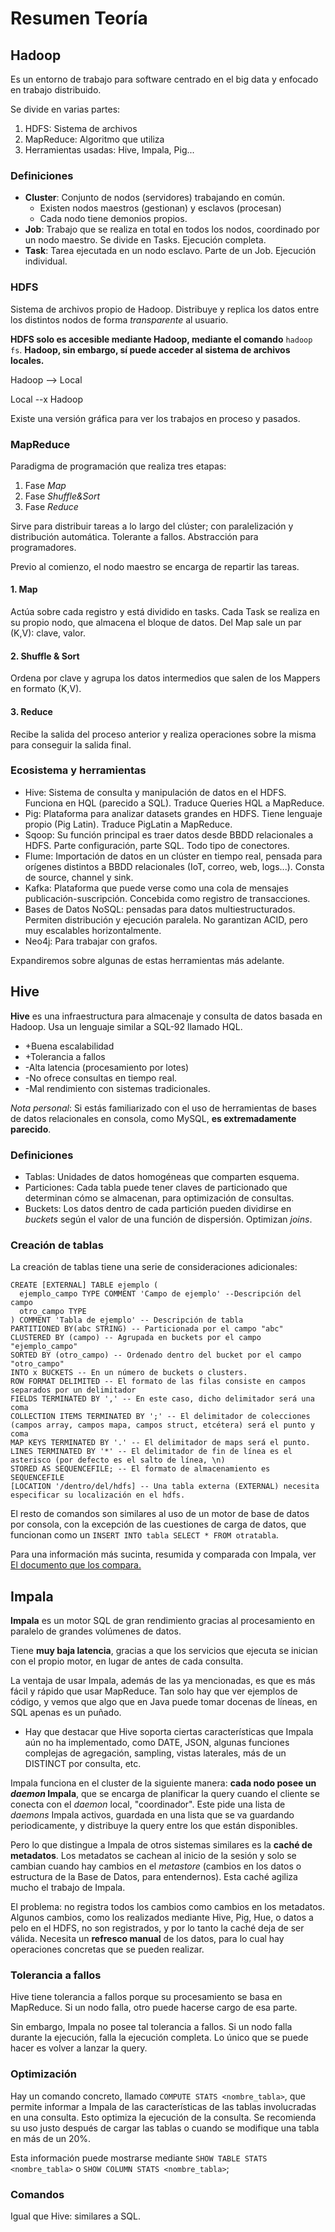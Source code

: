 # Resumen Teoría

## Hadoop

Es un entorno de trabajo para software centrado en el big data y enfocado en trabajo distribuido.

Se divide en varias partes:
1. HDFS: Sistema de archivos
2. MapReduce: Algoritmo que utiliza
3. Herramientas usadas: Hive, Impala, Pig...

### Definiciones

- **Cluster**: Conjunto de nodos (servidores) trabajando en común.
  - Existen nodos maestros (gestionan) y esclavos (procesan)
  - Cada nodo tiene demonios propios.
- **Job**: Trabajo que se realiza en total en todos los nodos, coordinado por un nodo maestro. Se divide en Tasks. Ejecución completa.
- **Task**: Tarea ejecutada en un nodo esclavo. Parte de un Job. Ejecución individual.

### HDFS

Sistema de archivos propio de Hadoop. Distribuye y replica los datos entre los distintos nodos de forma *transparente* al usuario.

**HDFS solo es accesible mediante Hadoop, mediante el comando** `hadoop fs`. **Hadoop, sin embargo, sí puede acceder al sistema de archivos locales.**

Hadoop --> Local

Local --x Hadoop

Existe una versión gráfica para ver los trabajos en proceso y pasados.

### MapReduce

Paradigma de programación que realiza tres etapas:
1. Fase *Map*
2. Fase *Shuffle&Sort*
3. Fase *Reduce*

Sirve para distribuir tareas a lo largo del clúster; con paralelización y distribución automática. Tolerante a fallos.
Abstracción para programadores.

Previo al comienzo, el nodo maestro se encarga de repartir las tareas.

#### 1. Map

Actúa sobre cada registro y está dividido en tasks. Cada Task se realiza en su propio nodo, que almacena el bloque de datos. Del Map sale un par (K,V): clave, valor.

#### 2. Shuffle & Sort

Ordena por clave y agrupa los datos intermedios que salen de los Mappers en formato (K,V).

#### 3. Reduce

Recibe la salida del proceso anterior y realiza operaciones sobre la misma para conseguir la salida final.

### Ecosistema y herramientas

- Hive: Sistema de consulta y manipulación de datos en el HDFS. Funciona en HQL (parecido a SQL). Traduce Queries HQL a MapReduce.
- Pig: Plataforma para analizar datasets grandes en HDFS. Tiene lenguaje propio (Pig Latin). Traduce PigLatin a MapReduce.
- Sqoop: Su función principal es traer datos desde BBDD relacionales a HDFS. Parte configuración, parte SQL. Todo tipo de conectores.
- Flume: Importación de datos en un clúster en tiempo real, pensada para orígenes distintos a BBDD relacionales (IoT, correo, web, logs...). Consta de source, channel y sink.
- Kafka: Plataforma que puede verse como una cola de mensajes publicación-suscripción. Concebida como registro de transacciones.
- Bases de Datos NoSQL: pensadas para datos multiestructurados. Permiten distribución y ejecución paralela. No garantizan ACID, pero muy escalables horizontalmente.
- Neo4j: Para trabajar con grafos.

Expandiremos sobre algunas de estas herramientas más adelante.

## Hive

**Hive** es una infraestructura para almacenaje y consulta de datos basada en Hadoop. Usa un lenguaje similar a SQL-92 llamado HQL.

- +Buena escalabilidad
- +Tolerancia a fallos
- -Alta latencia (procesamiento por lotes)
- -No ofrece consultas en tiempo real.
- -Mal rendimiento con sistemas tradicionales.

*Nota personal*: Si estás familiarizado con el uso de herramientas de bases de datos relacionales en consola, como MySQL, **es extremadamente parecido**.

### Definiciones

* Tablas: Unidades de datos homogéneas que comparten esquema.
* Particiones: Cada tabla puede tener claves de particionado que determinan cómo se almacenan, para optimización de consultas.
* Buckets: Los datos dentro de cada partición pueden dividirse en *buckets* según el valor de una función de dispersión. Optimizan *joins*.

### Creación de tablas

La creación de tablas tiene una serie de consideraciones adicionales:

```
CREATE [EXTERNAL] TABLE ejemplo (
  ejemplo_campo TYPE COMMENT 'Campo de ejemplo' --Descripción del campo
  otro_campo TYPE
) COMMENT 'Tabla de ejemplo' -- Descripción de tabla
PARTITIONED BY(abc STRING) -- Particionada por el campo "abc"
CLUSTERED BY (campo) -- Agrupada en buckets por el campo "ejemplo_campo"
SORTED BY (otro_campo) -- Ordenado dentro del bucket por el campo "otro_campo"
INTO x BUCKETS -- En un número de buckets o clusters.
ROW FORMAT DELIMITED -- El formato de las filas consiste en campos separados por un delimitador
FIELDS TERMINATED BY ',' -- En este caso, dicho delimitador será una coma
COLLECTION ITEMS TERMINATED BY ';' -- El delimitador de colecciones (campos array, campos mapa, campos struct, etcétera) será el punto y coma
MAP KEYS TERMINATED BY '.' -- El delimitador de maps será el punto.
LINES TERMINATED BY '*' -- El delimitador de fin de línea es el asterisco (por defecto es el salto de línea, \n)
STORED AS SEQUENCEFILE; -- El formato de almacenamiento es SEQUENCEFILE
[LOCATION '/dentro/del/hdfs] -- Una tabla externa (EXTERNAL) necesita especificar su localización en el hdfs.
```
El resto de comandos son similares al uso de un motor de base de datos por consola, con la excepción de las cuestiones de carga de datos, que funcionan como un `INSERT INTO tabla SELECT * FROM otratabla`.

Para una información más sucinta, resumida y comparada con Impala, ver [El documento que los compara.](../apuntes-snippets/hive-impala-diff.md)

## Impala

**Impala** es un motor SQL de gran rendimiento gracias al procesamiento en paralelo de grandes volúmenes de datos.

Tiene **muy baja latencia**, gracias a que los servicios que ejecuta se inician con el propio motor, en lugar de antes de cada consulta.

La ventaja de usar Impala, además de las ya mencionadas, es que es más fácil y rápido que usar MapReduce. Tan solo hay que ver ejemplos de código, y vemos que algo que en Java puede tomar docenas de líneas, en SQL apenas es un puñado.

* Hay que destacar que Hive soporta ciertas características que Impala aún no ha implementado, como DATE, JSON, algunas funciones complejas de agregación, sampling, vistas laterales, más de un DISTINCT por consulta, etc.

Impala funciona en el cluster de la siguiente manera: **cada nodo posee un *daemon* Impala**, que se encarga de planificar la query cuando el cliente se conecta con el *daemon* local, "coordinador". Este pide una lista de *daemons* Impala activos, guardada en una lista que se va guardando periodicamente, y distribuye la query entre los que están disponibles.

Pero lo que distingue a Impala de otros sistemas similares es la **caché de metadatos**. Los metadatos se cachean al inicio de la sesión y solo se cambian cuando hay cambios en el *metastore* (cambios en los datos o estructura de la Base de Datos, para entendernos). Esta caché agiliza mucho el trabajo de Impala.

El problema: no registra todos los cambios como cambios en los metadatos. Algunos cambios, como los realizados mediante Hive, Pig, Hue, o datos a pelo en el HDFS, no son registrados, y por lo tanto la caché deja de ser válida. Necesita un **refresco manual** de los datos, para lo cual hay operaciones concretas que se pueden realizar.

### Tolerancia a fallos

Hive tiene tolerancia a fallos porque su procesamiento se basa en MapReduce. Si un nodo falla, otro puede hacerse cargo de esa parte.

Sin embargo, Impala no posee tal tolerancia a fallos. Si un nodo falla durante la ejecución, falla la ejecución completa. Lo único que se puede hacer es volver a lanzar la query.

### Optimización

Hay un comando concreto, llamado `COMPUTE STATS <nombre_tabla>`, que permite informar a Impala de las características de las tablas involucradas en una consulta. Esto optimiza la ejecución de la consulta. Se recomienda su uso justo después de cargar las tablas o cuando se modifique una tabla en más de un 20%.

Esta información puede mostrarse mediante `SHOW TABLE STATS <nombre_tabla>` o `SHOW COLUMN STATS <nombre_tabla>`;

### Comandos

Igual que Hive: similares a SQL.